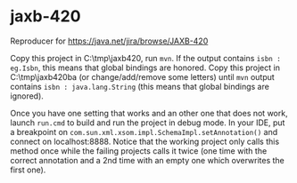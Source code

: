 # jaxb-420 
Reproducer for 
https://java.net/jira/browse/JAXB-420


Copy this project in C:\tmp\jaxb420, run `mvn`. If the output contains `isbn : eg.Isbn`, this means that global bindings are honored.
Copy this project in C:\tmp\jaxb420ba (or change/add/remove some letters) until `mvn` output contains `isbn : java.lang.String` (this means that global bindings are ignored).

Once you have one setting that works and an other one that does not work, launch `run.cmd` to build and run the project in debug mode.
In your IDE, put a breakpoint on `com.sun.xml.xsom.impl.SchemaImpl.setAnnotation()` and connect on localhost:8888. 
Notice that the working project only calls this method once while the failing projects calls it twice (one time with the correct annotation and a 2nd time with an empty one which overwrites the first one).